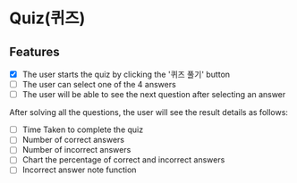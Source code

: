 # Quiz(퀴즈)

## Features

- [x] The user starts the quiz by clicking the '퀴즈 풀기' button
- [ ] The user can select one of the 4 answers
- [ ] The user will be able to see the next question after selecting an answer

After solving all the questions, the user will see the result details as follows:

- [ ] Time Taken to complete the quiz
- [ ] Number of correct answers
- [ ] Number of incorrect answers
- [ ] Chart the percentage of correct and incorrect answers
- [ ] Incorrect answer note function
